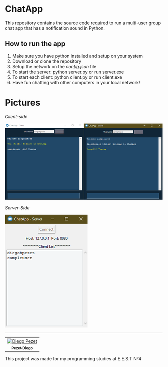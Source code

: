 # ChatApp

This repository contains the source code required to run a multi-user group chat app that has a notification sound in Python. 


## How to run the app

1) Make sure you have python installed and setup on your system
2) Download or clone the repository
3) Setup the network on the *config.json* file
4) To start the server: python server.py or run server.exe
5) To start each client: python client.py or run client.exe
6) Have fun chatting with other computers in your local network!

# Pictures

*Client-side*

<img src="https://github.com/diegohpezet/ChatApp/blob/main/screenshots/Client-Side.PNG?raw=true" alt="Client-Side"> 

*Server-Side*

<img src="https://github.com/diegohpezet/ChatApp/blob/main/screenshots/Server-Side.PNG?raw=true" alt="Server-Side">

<hr/>

<table>
  <tbody>
    <tr>
      <td align="center"><a href="https://github.com/diegohpezet"><img src="https://avatars.githubusercontent.com/u/74683374?v=4?s=100" width="150px;" alt="Diego Pezet"/><br /><sub><b>Pezet Diego</b></sub></a></td>   
    </tr>
  </tbody>
</table>
This project was made for my programming studies at E.E.S.T N°4
